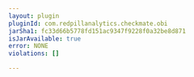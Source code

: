 ```yaml
---
layout: plugin
pluginId: com.redpillanalytics.checkmate.obi
jarSha1: fc33d66b5778fd151ac9347f9228f0a32be8d871
isJarAvailable: true
error: NONE
violations: []

---
```

